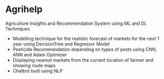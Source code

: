 # Agrihelp
Agriculture Insights and Recommendation System using ML and DL Techniques

- Modelling technique for the realistic forecast of markets for the next 1 year using DecisionTree and Regressor Model
- Pesticide Recommendation depending on types of pests using CNN, ANN and Adam Optimizer
- Displaying nearest markets from the current location of farmer and showing route maps
- Chatbot built using NLP
